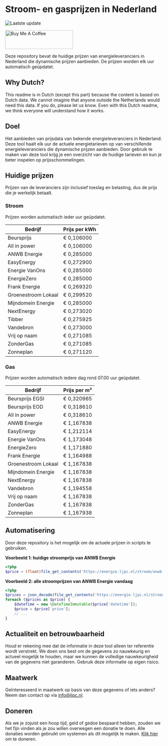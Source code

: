 # Stroom- en gasprijzen in Nederland

![Laatste update](https://img.shields.io/badge/laatste%20update-2025--08--07%2019%3A00%20CET-brightgreen)

<a href="https://www.buymeacoffee.com/Lars-" target="_blank"><img src="https://cdn.buymeacoffee.com/buttons/v2/default-orange.png" alt="Buy Me A Coffee" height="60" style="height: 60px !important;width: 217px !important;" ></a>

Deze repository bevat de huidige prijzen van energieleveranciers in Nederland die dynamische prijzen aanbieden. De prijzen worden elk uur automatisch geüpdatet.

## Why Dutch?

This readme is in Dutch (except this part) because the content is based on Dutch data. We cannot imagine that anyone outside the Netherlands would need this data. If you do, please let us know. Even with this Dutch readme, we think
everyone will understand how it works.

## Doel

Het aanbieden van prijsdata van bekende energieleveranciers in Nederland. Deze tool haalt elk uur de actuele energietarieven op van verschillende energieleveranciers die dynamische prijzen aanbieden. Door gebruik te maken van deze tool
krijg je een overzicht van de huidige tarieven en kun je beter inspelen op prijsschommelingen.

## Huidige prijzen

Prijzen van de leveranciers zijn inclusief toeslag en belasting, dus de prijs die je werkelijk betaalt.

### Stroom

Prijzen worden automatisch ieder uur geüpdatet.

 Bedrijf | Prijs per kWh 
---------|---------------
Beursprijs | € 0,106000
All in power | € 0,106000
ANWB Energie | € 0,285000
EasyEnergy | € 0,272900
Energie VanOns | € 0,285000
EnergieZero | € 0,285000
Frank Energie | € 0,269320
Groenestroom Lokaal | € 0,299520
Mijndomein Energie | € 0,285000
NextEnergy | € 0,273020
Tibber | € 0,275925
Vandebron | € 0,273000
Vrij op naam | € 0,271085
ZonderGas | € 0,271085
Zonneplan | € 0,271120


### Gas

Prijzen worden automatisch iedere dag rond 07.00 uur geüpdatet.

 Bedrijf | Prijs per m³ 
---------|--------------
Beursprijs EGSI | € 0,320965
Beursprijs EOD | € 0,318610
All in power | € 0,318610
ANWB Energie | € 1,167838
EasyEnergy | € 1,212114
Energie VanOns | € 1,173048
EnergieZero | € 1,171880
Frank Energie | € 1,164988
Groenestroom Lokaal | € 1,167838
Mijndomein Energie | € 1,167838
NextEnergy | € 1,167838
Vandebron | € 1,194558
Vrij op naam | € 1,167838
ZonderGas | € 1,167838
Zonneplan | € 1,167938


## Automatisering

Door deze repository is het mogelijk om de actuele prijzen in scripts te gebruiken.

**Voorbeeld 1: huidige stroomprijs van ANWB Energie**

```php
<?php
$price = (float)file_get_contents('https://energie.ljpc.nl/stroom/anwb-energie-nu.txt');

```

**Voorbeeld 2: alle stroomprijzen van ANWB Energie vandaag**

```php
<?php
$prices = json_decode(file_get_contents('https://energie.ljpc.nl/stroom/all-in-power-vandaag.json'),true);
foreach ($prices as $price) {
    $dateTime = new \DateTimeImmutable($price['datetime']);
    $price = $price['price'];
    // ...
}
```

## Actualiteit en betrouwbaarheid

Houd er rekening mee dat de informatie in deze tool alleen ter referentie wordt verstrekt. We doen ons best om de gegevens zo nauwkeurig en actueel mogelijk te houden, maar we kunnen de volledige nauwkeurigheid van de gegevens niet
garanderen. Gebruik deze informatie op eigen risico.

## Maatwerk

Geïnteresseerd in maatwerk op basis van deze gegevens of iets anders? Neem dan contact op
via [info@ljpc.nl](mailto:info@ljpc.nl?subject=Energie%20prijzen).

## Doneren

Als we je zojuist een hoop tijd, geld of gedoe bespaard hebben, zouden we het fijn vinden als je zou willen overwegen een
donatie te doen. Alle donaties worden gebruikt om systemen als dit mogelijk te
maken. [Klik hier](https://www.buymeacoffee.com/Lars-) om te doneren.
